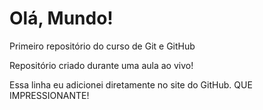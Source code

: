 # Olá, Mundo!
 Primeiro repositório do curso de Git e GitHub

Repositório criado durante uma aula ao vivo!

Essa linha eu adicionei diretamente no site do GitHub. QUE IMPRESSIONANTE!
